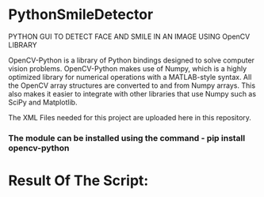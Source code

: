 # PythonSmileDetector
PYTHON GUI TO DETECT FACE AND SMILE IN AN IMAGE USING OpenCV LIBRARY

OpenCV-Python is a library of Python bindings designed to solve computer vision problems. OpenCV-Python makes use of
Numpy, which is a highly optimized library for numerical operations with a MATLAB-style syntax. All the OpenCV array
structures are converted to and from Numpy arrays. This also makes it easier to integrate with other libraries that
use Numpy such as SciPy and Matplotlib.

The XML Files needed for this project are uploaded here in this repository.

### The module can be installed using the command - pip install opencv-python


# Result Of The Script:
